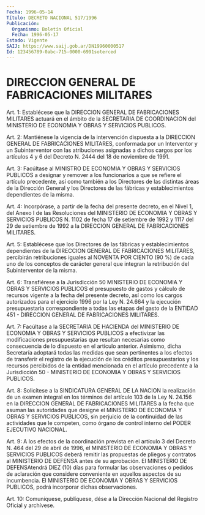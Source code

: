 ```yaml
---
Fecha: 1996-05-14
Título: DECRETO NACIONAL 517/1996
Publicación:
  Organismo: Boletín Oficial
  Fecha: 1996-05-17
Estado: Vigente
SAIJ: https://www.saij.gob.ar/DN19960000517
Id: 123456789-0abc-715-0000-6991soterced
---
```

# DIRECCION GENERAL DE FABRICACIONES MILITARES

<a id="1"></a>
Art. 1: Establécese que la DIRECCION GENERAL DE FABRICACIONES MILITARES actuará en el ámbito de la SECRETARIA DE COORDINACION del MINISTERIO DE ECONOMIA Y OBRAS Y SERVICIOS PUBLICOS.

<a id="2"></a>
Art. 2: Mantiénese  la  vigencia de la intervención dispuesta a la DIRECCION GENERAL DE FABRICACIONES  MILITARES,  conformada  por  un Interventor  y  un  Subinterventor con las atribuciones asignadas a dichos cargos por los  artículos 4 y 6 del Decreto N. 2444 del 18 de noviembre de 1991.

<a id="3"></a>
Art. 3: Facúltase al MINISTRO  DE  ECONOMIA  Y  OBRAS  Y SERVICIOS PUBLICOS  a designar y remover a los funcionarios a que se  refiere el artículo  precedente,  así  como también a los Directores de las distintas áreas de la Dirección  General  y  los  Directores de las fábricas y establecimientos dependientes de la misma.

<a id="4"></a>
Art. 4: Incorpórase, a partir de la fecha del presente decreto, en el  Nivel  1,  del  Anexo  I de las Resoluciones del MINISTERIO  DE ECONOMIA  Y OBRAS Y SERVICIOS  PUBLICOS  N. 1102  de  fecha  17  de setiembre de 1992 y 1117 del 29 de setiembre de 1992 a la DIRECCION GENERAL DE FABRICACIONES MILITARES.

<a id="5"></a>
Art.  5:  Establécese  que  los  Directores  de  las  fábricas  y establecimientos dependientes de la DIRECCION GENERAL DE FABRICACIONES    MILITARES,  percibirán  retribuciones  iguales  al NOVENTA POR CIENTO  (90 %) de cada uno de los conceptos de carácter general que integran  la retribución del Subinterventor de la misma.

<a id="6"></a>
Art. 6: Transfiérese a la Jurisdicción 50 MINISTERIO DE ECONOMIA Y OBRAS Y SERVICIOS PUBLICOS  el  presupuesto  de gastos y cálculo de recursos  vigente  a la fecha del presente decreto,  así  como  los cargos autorizados para  el ejercicio 1996 por la Ley N. 24.664 y la ejecución presupuestaria correspondiente  a  todas  las  etapas del gasto  de  la  ENTIDAD  451  -  DIRECCION  GENERAL DE FABRICACIONES MILITARES.

<a id="7"></a>
Art. 7: Facúltase a la SECRETARIA DE HACIENDA  del  MINISTERIO  DE ECONOMIA Y OBRAS Y SERVICIOS PUBLICOS a efectivizar las modificaciones    presupuestarias   que  resultan  necesarias  como consecuencia  de  lo dispuesto en el artículo  anterior.  Asimismo, dicha Secretaría adoptará  todas las medidas que sean pertinentes a los  efectos de transferir el  registro  de  la  ejecución  de  los créditos  presupuestarios  y  los recursos percibidos de la entidad mencionada  en  el  artículo precedente  a  la  Jurisdicción  50  - MINISTERIO DE ECONOMIA Y OBRAS Y SERVICIOS PUBLICOS.

<a id="8"></a>
Art. 8: Solicítese a  la  SINDICATURA  GENERAL  DE  LA  NACION  la realización  de un examen integral en los términos del artículo 103 de  la  Ley N. 24.156  en  la  DIRECCION  GENERAL  DE  FABRICACIONES MILITARES  a  la  fecha  que  asuman las autoridades que designe el MINISTERIO DE ECONOMIA Y OBRAS  Y SERVICIOS PUBLICOS, sin perjuicio de la continuidad de las actividades  que  le competen, como órgano de control interno del PODER EJECUTIVO NACIONAL.

<a id="9"></a>
Art. 9: A los efectos de la coordinación prevista en el artículo 3 del  Decreto  N. 464  del  29  de abril de 1996, el  MINISTERIO  DE ECONOMIA Y OBRAS Y SERVICIOS PUBLICOS deberá remitir las propuestas de  pliegos  y  contratos al MINISTERIO  DE  DEFENSA  antes  de  su aprobación. El MINISTERIO  DE  DEFENSAtendrá  DIEZ  (10)  días para formular  las  observaciones  o pedidos de aclaración que considere conveniente en aquellos aspectos  de  su incumbencia. El MINISTERIO DE ECONOMIA Y OBRAS Y SERVICIOS PUBLICOS,  podrá  incorporar dichas observaciones.

<a id="10"></a>
Art. 10: Comuníquese, publíquese, dése a la Dirección  Nacional del Registro  Oficial y archívese.